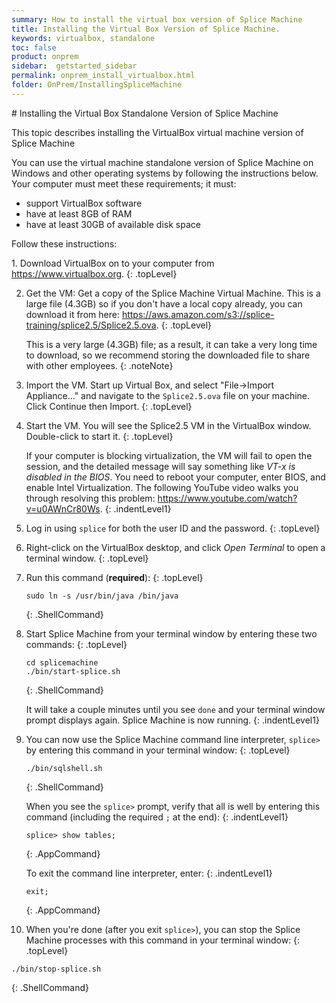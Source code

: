 ```yaml
---
summary: How to install the virtual box version of Splice Machine
title: Installing the Virtual Box Version of Splice Machine.
keywords: virtualbox, standalone
toc: false
product: onprem
sidebar:  getstarted_sidebar
permalink: onprem_install_virtualbox.html
folder: OnPrem/InstallingSpliceMachine
---
```

<section>
<div class="TopicContent" data-swiftype-index="true" markdown="1">
# Installing the Virtual Box Standalone Version of Splice Machine

This topic describes installing the VirtualBox virtual machine version of Splice Machine

You can use the virtual machine standalone version of Splice Machine on Windows and other operating systems by following the instructions below. Your computer must meet these requirements; it must:

* support VirtualBox software
* have at least 8GB of RAM
* have at least 30GB of available disk space

Follow these instructions:

<div class="opsStepsList" markdown="1">
1. Download VirtualBox on to your computer from <a href="https://www.virtualbox.org" target="blank">https://www.virtualbox.org</a>.
   {: .topLevel}

2. Get the VM: Get a copy of the Splice Machine Virtual Machine.  This is a large file (4.3GB) so if you don't have a local copy already, you can download it from here: <a href="https://aws.amazon.com/s3://splice-training/splice2.5/Splice2.5.ova" >https://aws.amazon.com/s3://splice-training/splice2.5/Splice2.5.ova</a>.
   {: .topLevel}

   This is a very large (4.3GB) file; as a result, it can take a very long time to download, so we recommend storing the downloaded file to share with other employees.
   {: .noteNote}

3. Import the VM. Start up Virtual Box, and select "File->Import Appliance..." and navigate to the `Splice2.5.ova` file on your machine.  Click Continue then Import.
   {: .topLevel}

4. Start the VM. You will see the Splice2.5 VM in the VirtualBox window.  Double-click to start it.
   {: .topLevel}

   If your computer is blocking virtualization, the VM will fail to open the session, and the detailed message will say something like *VT-x is disabled in the BIOS*. You need to reboot your computer, enter BIOS, and enable Intel Virtualization. The following YouTube video walks you through resolving this problem: <a href="https://www.youtube.com/watch?v=u0AWnCr80Ws" target="blank">https://www.youtube.com/watch?v=u0AWnCr80Ws</a>.
   {: .indentLevel1}

5. Log in using `splice` for both the user ID and the password.
   {: .topLevel}

6. Right-click on the VirtualBox desktop, and click *Open Terminal* to open a terminal window.
   {: .topLevel}

7. Run this command (**required**):
   {: .topLevel}

   ```
   sudo ln -s /usr/bin/java /bin/java
   ```
   {: .ShellCommand}

8. Start Splice Machine from your terminal window by entering these two commands:
   {: .topLevel}

   ```
   cd splicemachine
   ./bin/start-splice.sh
   ```
   {: .ShellCommand}

   It will take a couple minutes until you see `done` and your terminal window prompt displays again. Splice Machine is now running.
   {: .indentLevel1}

9. You can now use the Splice Machine command line interpreter, `splice>` by entering this command in your terminal window:
   {: .topLevel}

   ```
   ./bin/sqlshell.sh
   ```
   {: .ShellCommand}

   When you see the `splice>` prompt, verify that all is well by entering this command (including the required `;` at the end):
   {: .indentLevel1}

   ```
   splice> show tables;
   ```
   {: .AppCommand}

   To exit the command line interpreter, enter:
   {: .indentLevel1}

   ```
   exit;
   ```
   {: .AppCommand}

10. When you're done (after you exit `splice>`), you can stop the Splice Machine processes with this command in your terminal window:
   {: .topLevel}

   ```
   ./bin/stop-splice.sh
   ```
   {: .ShellCommand}

</div>

</div>
</section>
